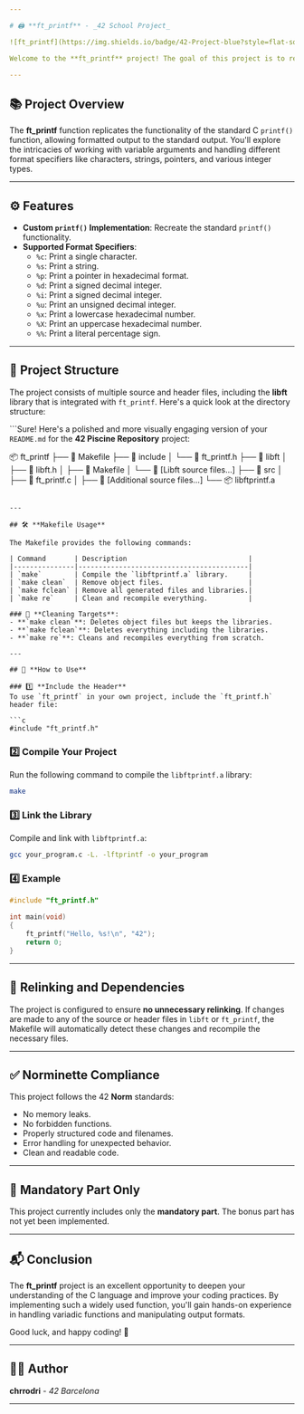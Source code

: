 ```yaml
---

# 🖨️ **ft_printf** - _42 School Project_

![ft_printf](https://img.shields.io/badge/42-Project-blue?style=flat-square)

Welcome to the **ft_printf** project! The goal of this project is to re-implement the well-known `printf()` function in C, providing a deeper understanding of variadic functions, memory management, and handling formatted output.

---
```


## 📚 **Project Overview**
The **ft_printf** function replicates the functionality of the standard C `printf()` function, allowing formatted output to the standard output. You'll explore the intricacies of working with variable arguments and handling different format specifiers like characters, strings, pointers, and various integer types.

---

## ⚙️ **Features**

- **Custom `printf()` Implementation**: Recreate the standard `printf()` functionality.
- **Supported Format Specifiers**:
  - `%c`: Print a single character.
  - `%s`: Print a string.
  - `%p`: Print a pointer in hexadecimal format.
  - `%d`: Print a signed decimal integer.
  - `%i`: Print a signed decimal integer.
  - `%u`: Print an unsigned decimal integer.
  - `%x`: Print a lowercase hexadecimal number.
  - `%X`: Print an uppercase hexadecimal number.
  - `%%`: Print a literal percentage sign.

---

## 📂 **Project Structure**

The project consists of multiple source and header files, including the **libft** library that is integrated with `ft_printf`. Here's a quick look at the directory structure:

```Sure! Here's a polished and more visually engaging version of your `README.md` for the **42 Piscine Repository** project:


📦 ft_printf
├── 📄 Makefile
├── 📁 include
│   └── 📄 ft_printf.h
├── 📁 libft
│   ├── 📄 libft.h
│   ├── 📄 Makefile
│   └── 📄 [Libft source files...]
├── 📁 src
│   ├── 📄 ft_printf.c
│   ├── 📄 [Additional source files...]
└── 📦 libftprintf.a
```

---

## 🛠️ **Makefile Usage**

The Makefile provides the following commands:

| Command       | Description                              |
|---------------|------------------------------------------|
| `make`        | Compile the `libftprintf.a` library.     |
| `make clean`  | Remove object files.                     |
| `make fclean` | Remove all generated files and libraries.|
| `make re`     | Clean and recompile everything.          |

### 🧹 **Cleaning Targets**:
- **`make clean`**: Deletes object files but keeps the libraries.
- **`make fclean`**: Deletes everything including the libraries.
- **`make re`**: Cleans and recompiles everything from scratch.

---

## 📝 **How to Use**

### 1️⃣ **Include the Header**
To use `ft_printf` in your own project, include the `ft_printf.h` header file:

```c
#include "ft_printf.h"
```

### 2️⃣ **Compile Your Project**
Run the following command to compile the `libftprintf.a` library:

```bash
make
```

### 3️⃣ **Link the Library**
Compile and link with `libftprintf.a`:

```bash
gcc your_program.c -L. -lftprintf -o your_program
```

### 4️⃣ **Example**
```c
#include "ft_printf.h"

int main(void)
{
    ft_printf("Hello, %s!\n", "42");
    return 0;
}
```

---

## 🚀 **Relinking and Dependencies**

The project is configured to ensure **no unnecessary relinking**. If changes are made to any of the source or header files in `libft` or `ft_printf`, the Makefile will automatically detect these changes and recompile the necessary files.

---

## ✅ **Norminette Compliance**

This project follows the 42 **Norm** standards:
- No memory leaks.
- No forbidden functions.
- Properly structured code and filenames.
- Error handling for unexpected behavior.
- Clean and readable code.

---

## 🎯 **Mandatory Part Only**

This project currently includes only the **mandatory part**. The bonus part has not yet been implemented.

---

## 📬 **Conclusion**

The **ft_printf** project is an excellent opportunity to deepen your understanding of the C language and improve your coding practices. By implementing such a widely used function, you'll gain hands-on experience in handling variadic functions and manipulating output formats.

Good luck, and happy coding! 🚀

---

## 👨‍💻 **Author**

**chrrodri** - _42 Barcelona_

---
